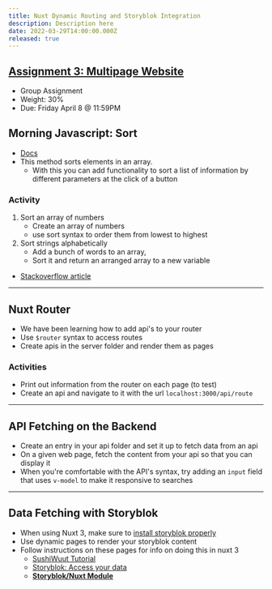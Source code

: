 ```yaml
---
title: Nuxt Dynamic Routing and Storyblok Integration
description: Description here
date: 2022-03-29T14:00:00.000Z
released: true
---
```


## [Assignment 3: Multipage Website](/cpnt-262/assignments/assignment-3/)

- Group Assignment
- Weight: 30%
- Due: Friday April 8 @ 11:59PM

## Morning Javascript: Sort

- [Docs](https://developer.mozilla.org/en-US/docs/Web/JavaScript/Reference/Global_Objects/Array/sort)
- This method sorts elements in an array.
  - With this you can add functionality to sort a list of information by different parameters at the click of a button

### Activity

1. Sort an array of numbers
   - Create an array of numbers
   - use sort syntax to order them from lowest to highest
2. Sort strings alphabetically
   - Add a bunch of words to an array,
   - Sort it and return an arranged array to a new variable

- [Stackoverflow article](https://stackoverflow.com/questions/6712034/sort-array-by-firstname-alphabetically-in-javascript)

---

## Nuxt Router

- We have been learning how to add api's to your router
- Use `$router` syntax to access routes
- Create apis in the server folder and render them as pages

### Activities

- Print out information from the router on each page (to test)
- Create an api and navigate to it with the url `localhost:3000/api/route`

---

## API Fetching on the Backend

- Create an entry in your api folder and set it up to fetch data from an api
- On a given web page, fetch the content from your api so that you can display it
- When you're comfortable with the API's syntax, try adding an `input` field that uses `v-model` to make it responsive to searches

---

## Data Fetching with Storyblok

- When using Nuxt 3, make sure to [install storyblok properly](https://www.storyblok.com/mp/storyblok-meets-vue3-nuxt3)
- Use dynamic pages to render your storyblok content
- Follow instructions on these pages for info on doing this in nuxt 3
  - [SushiWuut Tutorial](https://vuedose.tips/nuxt-3-storyblok-sushi-website)
  - [Storyblok: Access your data](https://www.storyblok.com/docs/guide/essentials/accessing-data)
  - **[Storyblok/Nuxt Module](https://github.com/storyblok/storyblok-nuxt)**

